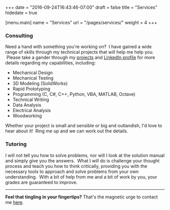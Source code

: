 +++
date = "2016-09-24T16:43:46-07:00"
draft = false
title = "Services"
hidedate = true

[menu.main]
    name = "Services"
    url = "/pages/services/"
	weight = 4
+++

### Consulting

Need a hand with something you're working on?  I have gained a wide range of skills through my technical projects that will help me help you.  Please take a gander through my [projects](/view-all/) and [LinkedIn profile](http://ca.linkedin.com/in/justinmklam) for more details regarding my capabilities, including:

+ Mechanical Design
+ Mechanical Testing
+ 3D Modeling (SolidWorks)
+ Rapid Prototyping 
+ Programming (C, C#, C++, Python, VBA, MATLAB, Octave)
+ Technical Writing
+ Data Analysis
+ Electrical Analysis
+ Woodworking

Whether your project is small and sensible or big and outlandish, I'd love to hear about it!  Ring me up and we can work out the details.

### Tutoring

I will not tell you how to solve problems, nor will I look at the solution manual and simply give you the answers.  What I will do is challenge your thought process and teach you how to think critically, providing you with the necessary tools to approach and solve problems from your own understanding.  With a bit of help from me and a bit of work by you, your grades are guaranteed to improve.

<hr>

__Feel that tingling in your fingertips?__ That's the magnetic urge to contact me [here](/pages/contact/).